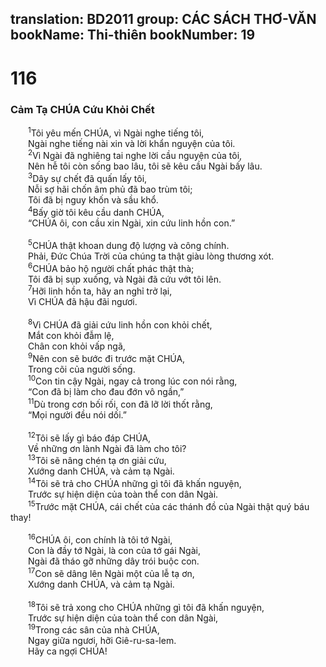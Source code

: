 translation: BD2011
group: CÁC SÁCH THƠ-VĂN
bookName: Thi-thiên 
bookNumber: 19
-------

<div class="title"><h1>116</h1><h3>Cảm Tạ CHÚA Cứu Khỏi Chết</h3></div>
<span class="verse thi_116_1">  <sup>1</sup>Tôi yêu mến CHÚA, vì Ngài nghe tiếng tôi,<br/>  Ngài nghe tiếng nài xin và lời khẩn nguyện của tôi.<br/></span>
<span class="verse thi_116_2">  <sup>2</sup>Vì Ngài đã nghiêng tai nghe lời cầu nguyện của tôi,<br/>  Nên hễ tôi còn sống bao lâu, tôi sẽ kêu cầu Ngài bấy lâu.<br/></span>
<span class="verse thi_116_3">  <sup>3</sup>Dây sự chết đã quấn lấy tôi,<br/>  Nỗi sợ hãi chốn âm phủ đã bao trùm tôi;<br/>  Tôi đã bị nguy khốn và sầu khổ.<br/></span>
<span class="verse thi_116_4">  <sup>4</sup>Bấy giờ tôi kêu cầu danh CHÚA,<br/>  “CHÚA ôi, con cầu xin Ngài, xin cứu linh hồn con.”<br/><br/></span>
<span class="verse thi_116_5">  <sup>5</sup>CHÚA thật khoan dung độ lượng và công chính.<br/>  Phải, Ðức Chúa Trời của chúng ta thật giàu lòng thương xót.<br/></span>
<span class="verse thi_116_6">  <sup>6</sup>CHÚA bảo hộ người chất phác thật thà;<br/>  Tôi đã bị sụp xuống, và Ngài đã cứu vớt tôi lên.<br/></span>
<span class="verse thi_116_7">  <sup>7</sup>Hỡi linh hồn ta, hãy an nghỉ trở lại,<br/>  Vì CHÚA đã hậu đãi ngươi.<br/><br/></span>
<span class="verse thi_116_8">  <sup>8</sup>Vì CHÚA đã giải cứu linh hồn con khỏi chết,<br/>  Mắt con khỏi đẫm lệ,<br/>  Chân con khỏi vấp ngã,<br/></span>
<span class="verse thi_116_9">  <sup>9</sup>Nên con sẽ bước đi trước mặt CHÚA,<br/>  Trong cõi của người sống.<br/></span>
<span class="verse thi_116_10">  <sup>10</sup>Con tin cậy Ngài, ngay cả trong lúc con nói rằng,<br/>  “Con đã bị làm cho đau đớn vô ngần,”<br/></span>
<span class="verse thi_116_11">  <sup>11</sup>Dù trong cơn bối rối, con đã lỡ lời thốt rằng,<br/>  “Mọi người đều nói dối.”<br/><br/></span>
<span class="verse thi_116_12">  <sup>12</sup>Tôi sẽ lấy gì báo đáp CHÚA,<br/>  Về những ơn lành Ngài đã làm cho tôi?<br/></span>
<span class="verse thi_116_13">  <sup>13</sup>Tôi sẽ nâng chén tạ ơn giải cứu,<br/>  Xướng danh CHÚA, và cảm tạ Ngài.<br/></span>
<span class="verse thi_116_14">  <sup>14</sup>Tôi sẽ trả cho CHÚA những gì tôi đã khấn nguyện,<br/>  Trước sự hiện diện của toàn thể con dân Ngài.<br/></span>
<span class="verse thi_116_15">  <sup>15</sup>Trước mặt CHÚA, cái chết của các thánh đồ của Ngài thật quý báu thay!<br/><br/></span>
<span class="verse thi_116_16">  <sup>16</sup>CHÚA ôi, con chính là tôi tớ Ngài,<br/>  Con là đầy tớ Ngài, là con của tớ gái Ngài,<br/>  Ngài đã tháo gỡ những dây trói buộc con.<br/></span>
<span class="verse thi_116_17">  <sup>17</sup>Con sẽ dâng lên Ngài một của lễ tạ ơn,<br/>  Xướng danh CHÚA, và cảm tạ Ngài.<br/><br/></span>
<span class="verse thi_116_18">  <sup>18</sup>Tôi sẽ trả xong cho CHÚA những gì tôi đã khấn nguyện,<br/>  Trước sự hiện diện của toàn thể con dân Ngài,<br/></span>
<span class="verse thi_116_19">  <sup>19</sup>Trong các sân của nhà CHÚA,<br/>  Ngay giữa ngươi, hỡi Giê-ru-sa-lem.<br/>  Hãy ca ngợi CHÚA!<br/></span>
